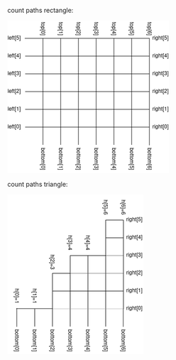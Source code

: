 count paths rectangle:

![](count_paths_rectangle.png)

count paths triangle:

![](count_paths_triangle.png)
